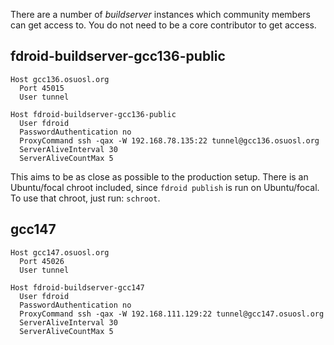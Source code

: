 There are a number of _buildserver_ instances which community members can get
access to.  You do not need to be a core contributor to get access.


## fdroid-buildserver-gcc136-public

```config
Host gcc136.osuosl.org
  Port 45015
  User tunnel

Host fdroid-buildserver-gcc136-public
  User fdroid
  PasswordAuthentication no 
  ProxyCommand ssh -qax -W 192.168.78.135:22 tunnel@gcc136.osuosl.org
  ServerAliveInterval 30
  ServerAliveCountMax 5
```

This aims to be as close as possible to the production setup.  There is an Ubuntu/focal chroot included, since `fdroid publish` is run on Ubuntu/focal.  To use that chroot, just run: `schroot`.


## gcc147

```config
Host gcc147.osuosl.org
  Port 45026
  User tunnel

Host fdroid-buildserver-gcc147
  User fdroid
  PasswordAuthentication no 
  ProxyCommand ssh -qax -W 192.168.111.129:22 tunnel@gcc147.osuosl.org
  ServerAliveInterval 30
  ServerAliveCountMax 5

```